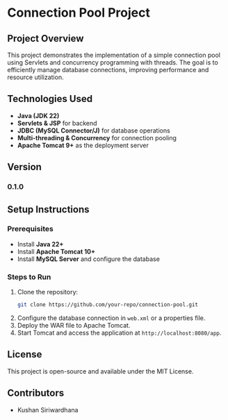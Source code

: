 # Connection Pool Project

## Project Overview
This project demonstrates the implementation of a simple connection pool using Servlets and concurrency programming with threads. The goal is to efficiently manage database connections, improving performance and resource utilization.

## Technologies Used
- **Java (JDK 22)**
- **Servlets & JSP** for backend
- **JDBC (MySQL Connector/J)** for database operations
- **Multi-threading & Concurrency** for connection pooling
- **Apache Tomcat 9+** as the deployment server

## Version
### 0.1.0

## Setup Instructions
### Prerequisites
- Install **Java 22+**
- Install **Apache Tomcat 10+**
- Install **MySQL Server** and configure the database

### Steps to Run
1. Clone the repository:
   ```sh
   git clone https://github.com/your-repo/connection-pool.git
   ```
2. Configure the database connection in `web.xml` or a properties file.
3. Deploy the WAR file to Apache Tomcat.
4. Start Tomcat and access the application at `http://localhost:8080/app`.


## License
This project is open-source and available under the MIT License.

## Contributors
- Kushan Siriwardhana 

